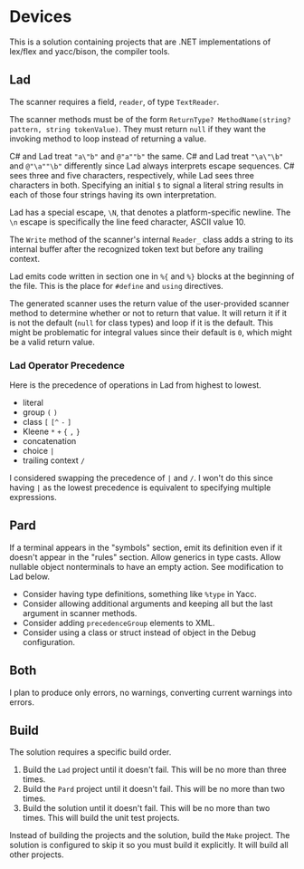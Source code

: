 # Devices

This is a solution containing projects that are .NET implementations of lex/flex and yacc/bison, the compiler tools.

## Lad

The scanner requires a field, `reader`, of type `TextReader`.

The scanner methods must be of the form `ReturnType? MethodName(string? pattern, string tokenValue)`.  They must return `null` if
they want the invoking method to loop instead of returning a value.

C# and Lad treat `"a\"b"` and `@"a""b"` the same.
C# and Lad treat `"\a\"\b"` and `@"\a""\b"` differently since Lad always interprets escape sequences.
	C# sees three and five characters, respectively, while Lad sees three characters in both.
Specifying an initial `$` to signal a literal string results in each of those four strings having its own interpretation.

Lad has a special escape, `\N`, that denotes a platform-specific newline.  The `\n` escape is specifically the line feed character,
ASCII value 10.

The `Write` method of the scanner's internal `Reader_` class adds a string to its internal buffer after the recognized token text
but before any trailing context.

Lad emits code written in section one in `%{` and `%}` blocks at the beginning of the file.  This is the place for `#define` and
`using` directives.

The generated scanner uses the return value of the user-provided scanner method to determine whether or not to return that value.
It will return it if it is not the default (`null` for class types) and loop if it is the default.  This might be problematic for
integral values since their default is `0`, which might be a valid return value.

### Lad Operator Precedence

Here is the precedence of operations in Lad from highest to lowest.

- literal
- group `(` `)`
- class `[` `[^` `-` `]`
- Kleene `*` `+` `{` `,` `}`
- concatenation
- choice `|`
- trailing context `/`

I considered swapping the precedence of `|` and `/`.  I won't do this since having `|` as the lowest precedence is equivalent to
specifying multiple expressions.

## Pard

If a terminal appears in the "symbols" section, emit its definition even if it doesn't appear in the "rules" section.
Allow generics in type casts.
Allow nullable object nonterminals to have an empty action.  See modification to Lad below.

- Consider having type definitions, something like `%type` in Yacc.
- Consider allowing additional arguments and keeping all but the last argument in scanner methods.
- Consider adding `precedenceGroup` elements to XML.
- Consider using a class or struct instead of object in the Debug configuration.

## Both

I plan to produce only errors, no warnings, converting current warnings into errors.

## Build

The solution requires a specific build order.

1. Build the `Lad` project until it doesn't fail.  This will be no more than three times.
1. Build the `Pard` project until it doesn't fail.  This will be no more than two times.
1. Build the solution until it doesn't fail.  This will be no more than two times.  This will build the unit test projects.

Instead of building the projects and the solution, build the `Make` project.  The solution is configured to skip it so you must
build it explicitly.  It will build all other projects.
